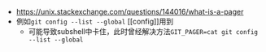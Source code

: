 - https://unix.stackexchange.com/questions/144016/what-is-a-pager
- 例如`git config --list --global` [[config]]用到
  - 可能导致subshell中卡住，此时曾经解决方法`GIT_PAGER=cat git config --list --global`